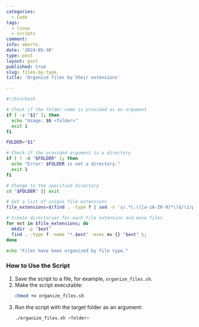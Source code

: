 ```yaml
---
categories:
  - Code
tags:
  - linux
  - scripts
comment: 
info: aberto.
date: '2024-05-30'
type: post
layout: post
published: true
slug: files-by-type
title: 'Organize files by their extensions'

---
```


```bash
#!/bin/bash

# Check if the folder name is provided as an argument
if [ -z "$1" ]; then
  echo "Usage: $0 <folder>"
  exit 1
fi

FOLDER="$1"

# Check if the provided argument is a directory
if [ ! -d "$FOLDER" ]; then
  echo "Error: $FOLDER is not a directory."
  exit 1
fi

# Change to the specified directory
cd "$FOLDER" || exit

# Get a list of unique file extensions
file_extensions=$(find . -type f | sed -n 's/.*\.\([a-zA-Z0-9]*\)$/\1/p' | sort | uniq)

# Create directories for each file extension and move files
for ext in $file_extensions; do
  mkdir -p "$ext"
  find . -type f -name "*.$ext" -exec mv {} "$ext" \;
done

echo "Files have been organized by file type."
```

### How to Use the Script

1. Save the script to a file, for example, `organize_files.sh`.
2. Make the script executable:
   ```bash
   chmod +x organize_files.sh
   ```
3. Run the script with the target folder as an argument:
   ```bash
   ./organize_files.sh <folder>
   ```
